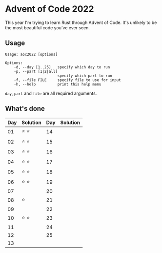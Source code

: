 # Advent of Code 2022
This year I'm trying to learn Rust through Advent of Code.
It's unlikely to be the most beautiful code you've ever seen.

## Usage
```
Usage: aoc2022 [options]

Options:
    -d, --day [1..25]   specify which day to run
    -p, --part [1|2|all]
                        specify which part to run
    -f, --file FILE     specify file to use for input
    -h, --help          print this help menu
```
`day`, `part` and `file` are all required arguments.

## What's done

| Day | Solution | Day | Solution |
|-----|----------|-----|----------|
| 01  | ⭐ ⭐      | 14  |          |
| 02  | ⭐ ⭐      | 15  |          |
| 03  | ⭐ ⭐      | 16  |          |
| 04  | ⭐ ⭐      | 17  |          |
| 05  | ⭐ ⭐      | 18  |          |
| 06  | ⭐ ⭐      | 19  |          |
| 07  |          | 20  |          |
| 08  | ⭐        | 21  |          |
| 09  |          | 22  |          |
| 10  | ⭐ ⭐      | 23  |          |
| 11  |          | 24  |          |
| 12  |          | 25  |          |
| 13  |          |     |          |
